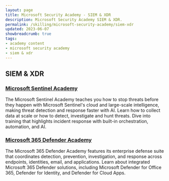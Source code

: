 ```yaml
---
layout: page
title: Microsoft Security Academy - SIEM & XDR
description: Microsoft Security Academy SIEM & XDR.
permalink: /skilling/microsoft-security-academy/siem-xdr
updated: 2023-06-07
showbreadcrumb: true
tags: 
- academy content
- microsoft security academy
- siem & xdr
---
```


## SIEM & XDR

### [Microsoft Sentinel Academy](/PartnerResources/skilling/microsoft-security-academy/sentinel-academy)
The Microsoft Sentinel Academy teaches you how to stop threats before they happen with Microsoft Sentinel's cloud and large-scale intelligence, making threat detection and response faster with AI. Learn how to collect data at scale or how to detect, investigate and hunt threats. Dive into training that highlights incident response with built-in orchestration, automation, and AI.


### [Microsoft 365 Defender Academy](/PartnerResources/skilling/microsoft-security-academy/d365-academy)
The Microsoft 365 Defender Academy features its enterprise defense suite that coordinates detection, prevention, investigation, and response across endpoints, identities, email, and applications. Learn about integrated Microsoft 365 Defender solutions, including Microsoft Defender for Office 365, Defender for Identity, and Defender for Cloud Apps.